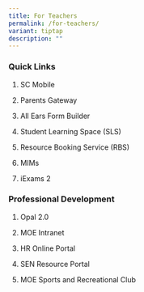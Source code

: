 ```yaml
---
title: For Teachers
permalink: /for-teachers/
variant: tiptap
description: ""
---
```

<h3>Quick Links</h3>
<ol data-tight="true" class="tight">
<li>
<p><a rel="noopener nofollow" target="_blank">SC Mobile</a>
</p>
</li>
<li>
<p><a rel="noopener nofollow" target="_blank">Parents Gateway</a>
</p>
</li>
<li>
<p><a rel="noopener nofollow" target="_blank">All Ears Form Builder</a>
</p>
</li>
<li>
<p><a rel="noopener nofollow" target="_blank">Student Learning Space (SLS)</a>
</p>
</li>
<li>
<p><a rel="noopener nofollow" target="_blank">Resource Booking Service (RBS)</a>
</p>
</li>
<li>
<p><a rel="noopener nofollow" target="_blank">MIMs</a>
</p>
</li>
<li>
<p><a rel="noopener nofollow" target="_blank">iExams 2</a>
</p>
</li>
</ol>
<h3>Professional Development</h3>
<ol data-tight="true" class="tight">
<li>
<p><a rel="noopener nofollow" target="_blank">Opal 2.0</a>
</p>
</li>
<li>
<p><a rel="noopener nofollow" target="_blank">MOE Intranet</a>
</p>
</li>
<li>
<p><a rel="noopener nofollow" target="_blank">HR Online Portal</a>
</p>
</li>
<li>
<p><a rel="noopener nofollow" target="_blank">SEN Resource Portal</a>
</p>
</li>
<li>
<p><a rel="noopener nofollow" target="_blank">MOE Sports and Recreational Club</a>
</p>
</li>
</ol>
<p></p>